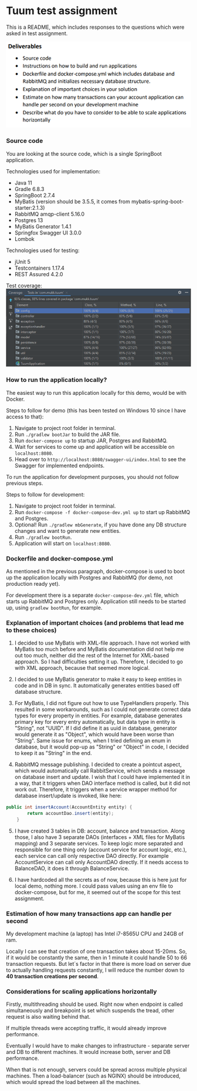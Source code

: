# Tuum test assignment

This is a README, which includes responses to the questions which were asked in test assignment.

![deliverables/questions](questions.png)

### Source code

You are looking at the source code, which is a single SpringBoot application.

Technologies used for implementation:
* Java 11
* Gradle 6.8.3
* SpringBoot 2.7.4
* MyBatis (version should be 3.5.5, it comes from mybatis-spring-boot-starter:2.1.3)
* RabbitMQ amqp-client 5.16.0
* Postgres 13
* MyBatis Generator 1.4.1
* Springfox Swagger UI 3.0.0
* Lombok

Technologies used for testing:
* jUnit 5
* Testcontainers 1.17.4
* REST Assured 4.2.0

Test coverage:
![coverage](coverage.png)

### How to run the application locally?

The easiest way to run this application locally for this demo, would be with Docker.

Steps to follow for demo (this has been tested on Windows 10 since I have access to that):
1) Navigate to project root folder in terminal.
2) Run `./gradlew bootJar` to build the JAR file.
3) Run `docker-compose up` to startup JAR, Postgres and RabbitMQ.
4) Wait for services to come up and application will be accessible on `localhost:8080`.
5) Head over to `http://localhost:8080/swagger-ui/index.html` to see the Swagger for implemented endpoints.


To run the application for development purposes, you should not follow previous steps.

Steps to follow for development:
1) Navigate to project root folder in terminal.
2) Run `docker-compose -f docker-compose-dev.yml up` to start up RabbitMQ and Postgres.
3) Optional! Run `./gradlew mbGenerate`, if you have done any DB structure changes and want to generate new entities.
4) Run `./gradlew bootRun`.
5) Application will start on `localhost:8080`.

### Dockerfile and docker-compose.yml

As mentioned in the previous paragraph, docker-compose is used to boot up the application locally
with Postgres and RabbitMQ (for demo, not production ready yet).

For development there is a separate `docker-compose-dev.yml` file, which starts up RabbitMQ and Postgres only.
Application still needs to be started up, using `gradlew bootRun`, for example.

### Explanation of important choices (and problems that lead me to these choices)

1) I decided to use MyBatis with XML-file approach. I have not worked with MyBatis too much before and MyBatis documentation
did not help me out too much, neither did the rest of the Internet for XML-based approach.
So I had difficulties setting it up. Therefore, I decided to go with XML approach, because that seemed more logical.


2) I decided to use MyBatis generator to make it easy to keep entities in code and in DB in sync. It automatically
generates entities based off database structure.


3) For MyBatis, I did not figure out how to use TypeHandlers properly. This resulted in some workarounds, such as 
I could not generate correct data types for every property in entities. For example, database generates
primary key for every entry automatically, but data type in entity is "String", not "UUID". If I did define it as uuid
in database, generator would generate it as "Object", which would have been worse than "String".
Same issue for enums, when I tried defining an enum in database, but it would pop-up as "String" or "Object" in code, 
I decided to keep it as "String" in the end.


4) RabbitMQ message publishing. I decided to create a pointcut aspect, which would automatically call RabbitService, which sends
a message on database insert and update. I wish that I could have implemented it in a way,
that it triggers when DAO interface method is called, but it did not work out. Therefore, it triggers
when a service wrapper method for database insert/update is invoked, like here:
```java
public int insertAccount(AccountEntity entity) {
        return accountDao.insert(entity);
    }
```

5. I have created 3 tables in DB: account, balance and transaction. Along those, I also have 
3 separate DAOs (interfaces + XML files for MyBatis mapping) and 3 separate services.
To keep logic more separated and responsible for one thing only (account service for account logic, etc.), 
each service can call only respective DAO directly.
For example AccountService can call only AccountDAO directly. If it needs access to BalanceDAO, it does
it through BalanceService.


6. I have hardcoded all the secrets as of now, because this is here just for local demo, nothing more.
I could pass values using an env file to docker-compose, but for me, it seemed out of the scope for this test assignment.


### Estimation of how many transactions app can handle per second

My development machine (a laptop) has Intel i7-8565U CPU and 24GB of ram.

Locally I can see that creation of one transaction takes about 15-20ms. So, if it would be constantly the same,
then in 1 minute it could handle 50 to 66 transaction requests. But let´s factor in that there is more load on server
due to actually handling requests constantly, I will reduce the number down to <b>40 transaction creations per second</b>.

### Considerations for scaling applications horizontally

Firstly, multithreading should be used. Right now when endpoint is called simultaneously and breakpoint 
is set which suspends the tread, other request is also waiting behind that.

If multiple threads were accepting traffic, it would already improve performance.

Eventually I would have to make changes to infrastructure - separate server and DB to different machines.
It would increase both, server and DB performance.

When that is not enough, servers could be spread across multiple physical machines. Then a load-balancer (such as NGINX)
should be introduced, which would spread the load between all the machines.

